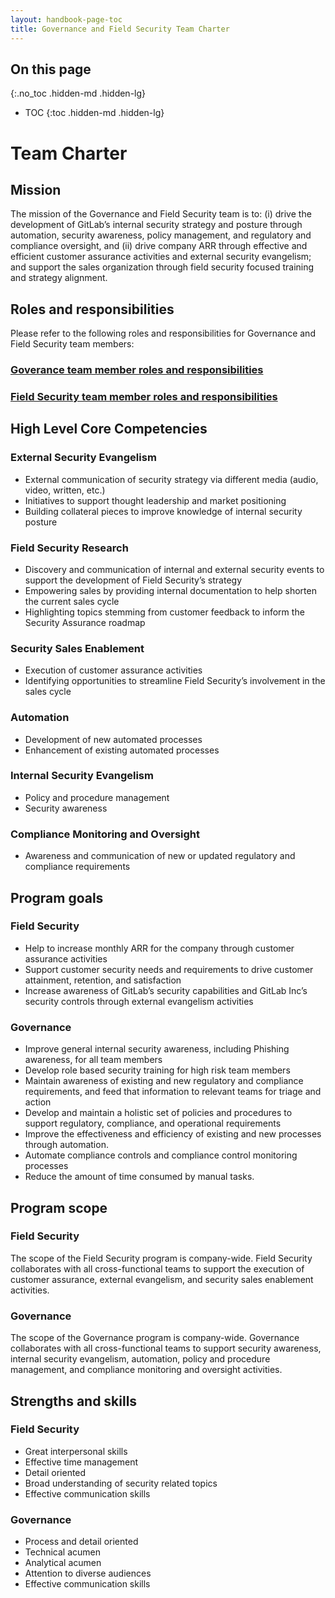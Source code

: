 ```yaml
---
layout: handbook-page-toc
title: Governance and Field Security Team Charter
---
```


## On this page
{:.no_toc .hidden-md .hidden-lg}

- TOC
{:toc .hidden-md .hidden-lg}

# Team Charter

## Mission
The mission of the Governance and Field Security team is to: (i) drive the development of GitLab’s internal security strategy and posture through automation, security awareness, policy management, and regulatory and compliance oversight, and (ii) drive company ARR through effective and efficient customer assurance activities and external security evangelism; and support the sales organization through field security focused training and strategy alignment.

## Roles and responsibilities

Please refer to the following roles and responsibilities for Governance and Field Security team members:

### [Goverance team member roles and responsibilities](https://about.gitlab.com/job-families/engineering/security-governance/)

### [Field Security team member roles and responsibilities](https://about.gitlab.com/job-families/engineering/field-security/)

## High Level Core Competencies

### External Security Evangelism
* External communication of security strategy via different media (audio, video, written, etc.) 
* Initiatives to support thought leadership and market positioning
* Building collateral pieces to improve knowledge of internal security posture

### Field Security Research
* Discovery and communication of internal and external security events to support the development of Field Security’s strategy
* Empowering sales by providing internal documentation to help shorten the current sales cycle
* Highlighting topics stemming from customer feedback to inform the Security Assurance roadmap

### Security Sales Enablement
* Execution of customer assurance activities
* Identifying opportunities to streamline Field Security’s involvement in the sales cycle

### Automation
* Development of new automated processes
* Enhancement of existing automated processes

### Internal Security Evangelism
* Policy and procedure management
* Security awareness

### Compliance Monitoring and Oversight
* Awareness and communication of new or updated regulatory and compliance requirements

## Program goals

### Field Security
* Help to increase monthly ARR for the company through customer assurance activities
* Support customer security needs and requirements to drive customer attainment, retention, and satisfaction
* Increase awareness of GitLab’s security capabilities and GitLab Inc’s security controls through external evangelism activities

### Governance
* Improve general internal security awareness, including Phishing awareness, for all team members
* Develop role based security training for high risk team members
* Maintain awareness of existing and new regulatory and compliance requirements, and feed that information to relevant teams for triage and action
* Develop and maintain a holistic set of policies and procedures to support regulatory, compliance, and operational requirements
* Improve the effectiveness and efficiency of existing and new processes through automation.
* Automate compliance controls and compliance control monitoring processes
* Reduce the amount of time consumed by manual tasks.

## Program scope

### Field Security
The scope of the Field Security program is company-wide. Field Security collaborates with all cross-functional teams to support the execution of customer assurance, external evangelism, and security sales enablement activities.

### Governance
The scope of the Governance program is company-wide. Governance collaborates with all cross-functional teams to support security awareness, internal security evangelism, automation, policy and procedure management, and compliance monitoring and oversight activities.

## Strengths and skills

### Field Security
* Great interpersonal skills
* Effective time management
* Detail oriented
* Broad understanding of security related topics
* Effective communication skills

### Governance
* Process and detail oriented
* Technical acumen
* Analytical acumen
* Attention to diverse audiences
* Effective communication skills



